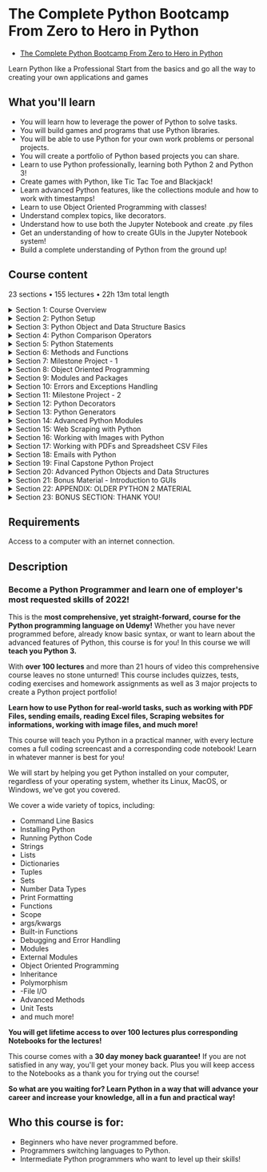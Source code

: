# The Complete Python Bootcamp From Zero to Hero in Python

- [The Complete Python Bootcamp From Zero to Hero in Python](https://www.udemy.com/course/complete-python-bootcamp/)

Learn Python like a Professional Start from the basics and go all the way to creating your own applications and games

##  What you'll learn
-   You will learn how to leverage the power of Python to solve tasks.
-   You will build games and programs that use Python libraries.
-   You will be able to use Python for your own work problems or personal projects.
-   You will create a portfolio of Python based projects you can share.
-   Learn to use Python professionally, learning both Python 2 and Python 3!
-   Create games with Python, like Tic Tac Toe and Blackjack!
-   Learn advanced Python features, like the collections module and how to work with timestamps!
-   Learn to use Object Oriented Programming with classes!
-   Understand complex topics, like decorators.
-   Understand how to use both the Jupyter Notebook and create .py files
-   Get an understanding of how to create GUIs in the Jupyter Notebook system!
-   Build a complete understanding of Python from the ground up!

## Course content

23 sections • 155 lectures • 22h 13m total length

<details>
  <summary> Section 1: Course Overview </summary>

  -   [1. Auto-Welcome Message](contents/1_Auto-Welcome-Message.md)
  -   [2. Course Introduction](contents/2_Course-Introduction.md)
  -   [3. Course Curriculum Overview](contents/3_Course-Curriculum-Overview.md)
  -   [4. Why Python?](contents/4_Why-Python%3F.md)
  -   [5. Course FAQs](contents/5_Course-FAQs.md)
</details>

<details>
  <summary>Section 2: Python Setup</summary>

  -   [6.  Command Line Basics](contents/6_Command-Line-Basics.md)
  -   [7.  Installing Python (Step by Step)](contents/7_Installing-Python-(Step-by-Step).md)
  -   [8.  Running Python Code](contents/8_Running-Python-Code.md)
  -   [9.  Getting the Notebooks and the Course Material](contents/9_Getting-the-Notebooks-and-the-Course-Material.md)
  -   [10. Git and Github Overview (Optional)](contents/10_Git-and-Github-Overview-(Optional).md)
</details>

<details>
  <summary> Section 3: Python Object and Data Structure Basics </summary>

  -  [11. Command Line Basics](contents/11_Introduction-to-Python-Data-Types.md)
  -  [12. Python Numbers](contents/12_Python-Numbers.md)
  -  [13. Numbers - FAQ](contents/13_Numbers-FAQ.md)    
  -  [14. Variable Assignments](contents/14_Variable-Assignments.md)  
  -  [15. Introduction to Strings](contents/15_Introduction-to-Strings.md)  
  -  [16. Indexing and Slicing with Strings](contents/16_Indexing-and-Slicing-with-Strings.md)   
  -  [17. String Properties and Methods](contents/17_String-Properties-and-Methods.md)
  -  [18. Strings -FAQ](contents/18_Strings-FAQ.md)    
  -  [19. Print Formatting with Strings](contents/19_Print-Formatting-with-Strings.md)  
  -  [20. Print Formatting FAQs](contents/20_Print-Formatting-FAQs.md)    
  -  [21. Lists in Python](contents/21_Lists-in-Python.md)   
  -  [22. Lists - FAQ](contents/22_Lists-FAQ.md)  
  -  [23. Dictionaries in Python](contents/23_Dictionaries-in-Python.md)    
  -  [24. Dictionaries - FAQ](contents/24_Dictionaries-FAQ.md) 
  -  [25. Tuples with Python](contents/25_Tuples-with-Python.md)
  -  [26. Sets in Python](contents/26_Sets-in-Python.md) 
  -  [27. Booleans in Python](contents/27_Booleans-in-Python.md)
  -  [28. I/O with Basic Files in Python](contents/28_IO-with-Basic-Files-in-Python.md)
  -  [29. Resources for More Basic Practice](contents/29_Resources-for-More-Basic-Practice.md)
  -  [30. Python Objects and Data Structures Assessment Test Overview](contents/30_Python-Objects-and-Data-Structures-Assessment-Test-Overview.md)
  -  [31. Python Objects and Data Structures Assessment Test Solutions](contents/31_Python-Objects-and-Data-Structures-Assessment-Test-Solutions.md)
</details>

<details>
  <summary> Section 4: Python Comparison Operators </summary>

  -   [32. Comparison Operators in Python](contents/32_Comparison-Operators-in-Python.md)
  -   [33. Chaining Comparison Operators in Python with Logical Operators](contents/33_Chaining-Comparison-Operators-in-Python-with-Logical-Operators.md)
</details>

<details>
  <summary> Section 5: Python Statements </summary>

  -   [34. If Elif and Else Statements in Python](contents/34_If-Elif-and-Else-Statements-in-Python.md)
  -   [35. For Loops in Python](contents/35_For-Loops-in-Python.md)  
  -   [36. While Loops in Python](contents/36_While-Loops-in-Python.md)  
  -   [37. Useful Operators in Python](contents/37_Useful-Operators-in-Python.md)  
  -   [38. List Comprehensions in Python](contents/38_List-Comprehensions-in-Python.md)  
  -   [39. Python Statements Test Overview](contents/39_Python-Statements-Test-Overview.md)  
  -   [40. Python Statements Test Solutions](contents/40_Python-Statements-Test-Solutions.md)  
</details>

<details>
  <summary> Section 6: Methods and Functions </summary>

  -   [41. Methods and the Python Documentation](contents/41_Methods-and-the-Python-Documentation.md)
  -   [42. Introduction to Functions](contents/42_Introduction-to-Functions.md)  
  -   [43. def Keyword](contents/43_def-Keyword.md)  
  -   [44. Basics of Python Functions](contents/44_Basics-of-Python-Functions.md)  
  -   [45. Logic with Python Functions](contents/45_Logic-with-Python-Functions.md)  
  -   [46. Tuple Unpacking with Python Functions](contents/46_Tuple-Unpacking-with-Python-Functions.md)  
  -   [47. Interactions between Python Functions](contents/47_Interactions-between-Python-Functions.md)  
  -   [48. Overview of Quick Function Exercises #1-10](contents/48_Overview-of-Quick-Function-Exercises_1-10.md)  
  -   [49. *args and **kwargs in Python](contents/49_*args-and-**kwargs-in-Python.md) 
  -   [50. Function Practice Exercises - Overview](contents/50_Function-Practice-Exercises-Overview.md)
  -   [51. Function Practice Exercises - Solutions](contents/51_Function-Practice-Exercises-Solutions.md)
  -   [52. Function Practice - Solutions Level One](contents/52_Function-Practice-Solutions-Level-One.md)
  -   [53. Function Practice - Solutions Level Two](contents/53_Function-Practice-Solutions-Level-Two.md)
  -   [54. Function Exercise Solutions - Challenge Problem](contents/54_Function-Exercise-Solutions-Challenge-Problem.md)
  -   [55. Lambda Expressions, Map, and Filter Functions](contents/55_Lambda-Expressions-Map-and-Filter-Functions.md)
  -   [56. Nested Statements and Scope](contents/56_Nested-Statements-and-Scope.md)
  -   [57. Methods and Functions Homework Overview](contents/57_Methods-and-Functions-Homework-Overview.md)
  -   [58. Methods and Functions Homework - Solutions](contents/58_Methods-and-Functions-Homework-Solutions.md)
</details>

<details>
  <summary>Section 7: Milestone Project - 1</summary>

  -   [59. Introduction to Warm Up Project Exercises](contents)
  -   [60. Displaying Information](contents)  
  -   [61. Accepting User Input](contents)  
  -   [62. Validating User Input](contents)  
  -   [63. Simple User Interaction](contents)  
  -   [64. First Python Milestone Project Overview](contents)  
  -   [65. Milestone Project Help](contents)  
  -   [66. Solution Overview for MileStone Project 1 - Part One](contents)  
  -   [67. Solution Overview for MileStone Project 1 - Part Two](contents)  
</details>

<details>
  <summary>Section 8: Object Oriented Programming</summary>

  -   [68. Object Oriented Programming - Introduction](contents)
  -   [69. Object Oriented Programming - Attributes and Class Keyword](contents)  
  -   [70. Object Oriented Programming - Class Object Attributes and Methods](contents)  
  -   [71. Object Oriented Programming - Inheritance and Polymorphism](contents)  
  -   [72. Object Oriented Programming - Special (Magic/Dunder) Methods](contents)  
  -   [73. Object Oriented Programming - Homework](contents)  
  -   [74. Object Oriented Programming - Homework Solutions](contents)  
  -   [75. Object Oriented Programming - Challenge Overview](contents)  
  -   [76. Object Oriented Programming - Challenge Solution](contents)  
</details>

<details>
  <summary>Section 9: Modules and Packages</summary>

  -   [77. Pip Install and PyPi](contents)
  -   [78. Modules and Packages](contents)  
  -   [79. __name__ and "__main__"](contents)  
</details>

<details>
  <summary>Section 10: Errors and Exceptions Handling</summary>

  -   [80. Errors and Exception Handling](contents)
  -   [81. Errors and Exceptions Homework](contents)  
  -   [82. Errors and Exception Homework - Solutions](contents)  
  -   [83. Update for Pylint Users](contents)  
  -   [84. Pylint Overview](contents)  
  -   [85. Running tests with the Unittest Library](contents)  
</details>

<details>
  <summary>Section 11: Milestone Project - 2</summary>

  -   [86. Introduction to Milestone Project 2 Section Warmup](contents)
  -   [87. Card Class](contents)  
  -   [88. Deck Class](contents)  
  -   [89. Player Class](contents)  
  -   [90. Game Logic - Part One](contents/90_Game-Logic-Part-One.md)  
  -   [91. Game Logic - Part Two](contents/91_Game-Logic-Part-Two.md)  
  -   [92. Game Logic - Part Three](contents/92_Game-Logic-Part-Three.md)  
  -   [93. Milestone Project 2 Overview](contents/93_Milestone-Project-2-Overview.md)  
  -   [94. Solution Walkthrough - Card and Deck classes](contents/)  
  -   [95. Solution Walkthrough - Hand and Chip Classes](contents)  
  -   [96. Solution Walkthrough - Functions for Game Play](contents)  
  -   [97. Solutions Walkthrough - Final Gameplay Script](contents)  
</details>

<details>
  <summary>Section 12: Python Decorators</summary>

  -   [98. Decorators with Python Overview](contents)
  -   [99. Decorators Homework](contents)  
</details>

<details>
  <summary>Section 13: Python Generators</summary>

  -   [100. Generators with Python](contents)
  -   [101. Generators Homework Overview](contents)  
  -   [102. Generators Homework Solutions](contents)  
</details>

<details>
  <summary>Section 14: Advanced Python Modules</summary>

  -   [103. Introduction to Advanced Python Modules](contents)
  -   [104. Python Collections Module](contents)  
  -   [105. Opening and Reading Files and Folders (Python OS Module)](contents)  
  -   [106. Python Datetime Module](contents)  
  -   [107. Python Math and Random Modules](contents)  
  -   [108. Python Debugger](contents)  
  -   [109. Python Regular Expressions Part One](contents)  
  -   [110. Python Regular Expressions Part Two](contents)  
  -   [111. Python Regular Expressions Part Three](contents)  
  -   [112. Timing Your Python Code](contents)  
  -   [113. Zipping and Unzipping files with Python](contents)  
  -   [114. Advanced Python Module Puzzle - Overview](contents)  
  -   [115. Advanced Python Module Puzzle - Solution](contents)  
</details>

<details>
  <summary>Section 15: Web Scraping with Python</summary>

  -   [116. Introduction to Web Scraping](contents)
  -   [117. Setting Up Web Scraping Libraries](contents) 
  -   [118. Python Web Scraping - Grabbing a Title](contents) 
  -   [119. Python Web Scraping - Grabbing a Class](contents) 
  -   [120. Python Web Scraping - Grabbing an Image](contents) 
  -   [121. Python Web Scraping - Book Examples Part One](contents) 
  -   [122. Python Web Scraping - Book Examples Part Two](contents) 
  -   [123. Python Web Scraping - Exercise Overview](contents) 
  -   [124. Python Web Scraping - Exercise Solutions](contents) 
</details>

<details>
  <summary>Section 16: Working with Images with Python</summary>

  -   [125. Introduction to Images with Python](contents)
  -   [126. Working with Images with Python](contents) 
  -   [127. Python Image Exercises - Overview](contents) 
  -   [128. Python Image Exercises - Solution](contents)   
</details>

<details>
  <summary>Section 17: Working with PDFs and Spreadsheet CSV Files</summary>

  -   [129. Introduction to PDFs and Spreadsheets with Python](contents)
  -   [130. Working with CSV Files in Python](contents) 
  -   [131. Working with PDF Files in Python](contents) 
  -   [132. PDFs and Spreadsheets Python Puzzle Exercise](contents)   
  -   [133. PDFs and Spreadsheets Python Puzzle Exercise - Solutions](contents)   
</details>

<details>
  <summary>Section 18: Emails with Python</summary>

  -   [134. Introduction to Emails with Python](contents)
  -   [135. Sending Emails with Python](contents) 
  -   [136. Receiving Emails with Python](contents)    
</details>

<details>
  <summary>Section 19: Final Capstone Python Project</summary>

  -   [137. Final Capstone Project](contents)    
</details>

<details>
  <summary>Section 20: Advanced Python Objects and Data Structures</summary>

  -   [138. Advanced Numbers](contents)
  -   [139. Advanced Strings](contents) 
  -   [140. Advanced Sets](contents)    
  -   [141. Advanced Dictionaries](contents)    
  -   [142. Advanced Lists](contents)    
  -   [143. Advanced Python Objects Assessment Test](contents)    
  -   [144. Advanced Python Objects Test - Solutions](contents)    
</details>

<details>
  <summary>Section 21: Bonus Material - Introduction to GUIs</summary>

  -   [145. Introduction to GUIs](contents)
  -   [146. Quick note about ipywidgets](contents) 
  -   [147. Interact Functionality with GUIs](contents)    
  -   [148. GUI Widget Basics](contents)    
  -   [149. List of Possible Widgets](contents)    
  -   [150. Widget Styling and Layouts](contents)    
  -   [151. Example of what a Widget can do!](contents)    
</details>

<details>
  <summary>Section 22: APPENDIX: OLDER PYTHON 2 MATERIAL</summary>

  -   [152. Objects and Data Structures Assessment - Solutions](contents)
  -   [153. Comparison Operators](contents) 
  -   [154. Chained Comparison Operators](contents)  
</details>

<details>
  <summary>Section 23: BONUS SECTION: THANK YOU!</summary>

  -   [155. BONUS LECTURE](contents)
 </details>

##  Requirements

Access to a computer with an internet connection.

##  Description

### Become a Python Programmer and learn one of employer's most requested skills of 2022!

This is the **most comprehensive, yet straight-forward, course for the Python programming language on Udemy!** Whether you have never programmed before, already know basic syntax, or want to learn about the advanced features of Python, this course is for you! In this course we will **teach you Python 3.**

With **over 100 lectures** and more than 21 hours of video this comprehensive course leaves no stone unturned! This course includes quizzes, tests, coding exercises and homework assignments as well as 3 major projects to create a Python project portfolio!

**Learn how to use Python for real-world tasks, such as working with PDF Files, sending emails, reading Excel files, Scraping websites for informations, working with image files, and much more!**

This course will teach you Python in a practical manner, with every lecture comes a full coding screencast and a corresponding code notebook! Learn in whatever manner is best for you!

We will start by helping you get Python installed on your computer, regardless of your operating system, whether its Linux, MacOS, or Windows, we've got you covered.

We cover a wide variety of topics, including:

-   Command Line Basics
-   Installing Python
-   Running Python Code
-   Strings
-   Lists 
-   Dictionaries
-   Tuples
-   Sets
-   Number Data Types
-   Print Formatting
-   Functions
-   Scope
-   args/kwargs
-   Built-in Functions
-   Debugging and Error Handling
-   Modules
-   External Modules
-   Object Oriented Programming
-   Inheritance
-   Polymorphism
-   -File I/O
-   Advanced Methods
-   Unit Tests
-   and much more!

**You will get lifetime access to over 100 lectures plus corresponding Notebooks for the lectures!**

This course comes with a **30 day money back guarantee!** If you are not satisfied in any way, you'll get your money back. Plus you will keep access to the Notebooks as a thank you for trying out the course!

**So what are you waiting for? Learn Python in a way that will advance your career and increase your knowledge, all in a fun and practical way!**

##  Who this course is for:
-   Beginners who have never programmed before.
-   Programmers switching languages to Python.
-   Intermediate Python programmers who want to level up their skills!